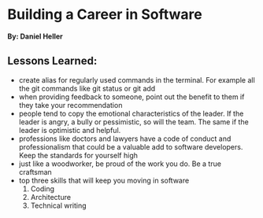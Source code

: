 # Building a Career in Software
__By: Daniel Heller__
## Lessons Learned:
- create alias for regularly used commands in the terminal. For example all the git commands like git status or git add
- when providing feedback to someone, point out the benefit to them if they take your recommendation
- people tend to copy the emotional characteristics of the leader. If the leader is angry, a bully or pessimistic, so will the team. The same if the leader is optimistic and helpful.
- professions like doctors and lawyers have a code of conduct and professionalism that could be a valuable add to software developers. Keep the standards for yourself high
- just like a woodworker, be proud of the work you do. Be a true craftsman
- top three skills that will keep you moving in software
	1. Coding
	2. Architecture
	3. Technical writing